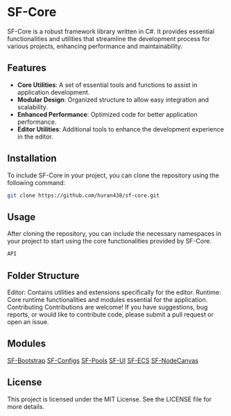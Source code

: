 # SF-Core

SF-Core is a robust framework library written in C#. It provides essential functionalities and utilities that streamline the development process for various projects, enhancing performance and maintainability.

## Features

- **Core Utilities**: A set of essential tools and functions to assist in application development.
- **Modular Design**: Organized structure to allow easy integration and scalability.
- **Enhanced Performance**: Optimized code for better application performance.
- **Editor Utilities**: Additional tools to enhance the development experience in the editor.

## Installation

To include SF-Core in your project, you can clone the repository using the following command:

```bash
git clone https://github.com/huran438/sf-core.git
```

## Usage
After cloning the repository, you can include the necessary namespaces in your project to start using the core functionalities provided by SF-Core.

```csharp
API
```

## Folder Structure
Editor: Contains utilities and extensions specifically for the editor.
Runtime: Core runtime functionalities and modules essential for the application.
Contributing
Contributions are welcome! If you have suggestions, bug reports, or would like to contribute code, please submit a pull request or open an issue.

## Modules
[SF-Bootstrap](https://github.com/huran438/sf-bootstrap.git)
[SF-Configs](https://github.com/huran438/sf-configs.git)
[SF-Pools](https://github.com/huran438/sf-pools.git)
[SF-UI](https://github.com/huran438/sf-ui.git)
[SF-ECS](https://github.com/huran438/sf-ecs.git)
[SF-NodeCanvas](https://github.com/huran438/sf-nodecanvas.git)

## License
This project is licensed under the MIT License. See the LICENSE file for more details.
